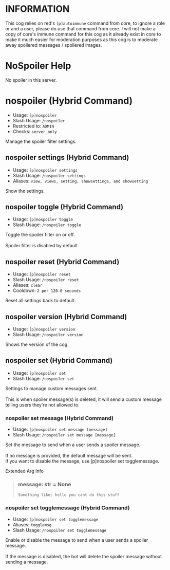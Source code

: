 # INFORMATION

This cog relies on red's `[p]autoimmune` command from core, to ignore a role or and a user, please do use that command from core. I will not make a copy of core's immune command for this cog as it already exist in core to make it much easier for moderation purposes as this cog is to moderate away spoilered messages / spoilered images.

# NoSpoiler Help

No spoiler in this server.

# nospoiler (Hybrid Command)
 - Usage: `[p]nospoiler `
 - Slash Usage: `/nospoiler `
 - Restricted to: `ADMIN`
 - Checks: `server_only`

Manage the spoiler filter settings.

## nospoiler settings (Hybrid Command)
 - Usage: `[p]nospoiler settings `
 - Slash Usage: `/nospoiler settings `
 - Aliases: `view, views, setting, showsettings, and showsetting`

Show the settings.

## nospoiler toggle (Hybrid Command)
 - Usage: `[p]nospoiler toggle `
 - Slash Usage: `/nospoiler toggle `

Toggle the spoiler filter on or off.<br/><br/>Spoiler filter is disabled by default.

## nospoiler reset (Hybrid Command)
 - Usage: `[p]nospoiler reset `
 - Slash Usage: `/nospoiler reset `
 - Aliases: `clear`
 - Cooldown: `2 per 120.0 seconds`

Reset all settings back to default.

## nospoiler version (Hybrid Command)
 - Usage: `[p]nospoiler version `
 - Slash Usage: `/nospoiler version `

Shows the version of the cog.

## nospoiler set (Hybrid Command)
 - Usage: `[p]nospoiler set `
 - Slash Usage: `/nospoiler set `

Settings to manage custom messages sent.<br/><br/>This is when spoiler message(s) is deleted, it will send a custom message telling users they're not allowed to.

### nospoiler set message (Hybrid Command)
 - Usage: `[p]nospoiler set message [message] `
 - Slash Usage: `/nospoiler set message [message] `

Set the message to send when a user sends a spoiler message.<br/><br/>If no message is provided, the default message will be sent.<br/>If you want to disable the message, use [p]nospoiler set togglemessage.

Extended Arg Info
> ### message: str = None
> ```
> Something like: hello you cant do this stuff
> ```

### nospoiler set togglemessage (Hybrid Command)
 - Usage: `[p]nospoiler set togglemessage `
  - Aliases: `togglemsg`
 - Slash Usage: `/nospoiler set togglemessage `

Enable or disable the message to send when a user sends a spoiler message.<br/><br/>If the message is disabled, the bot will delete the spoiler message without sending a message.
